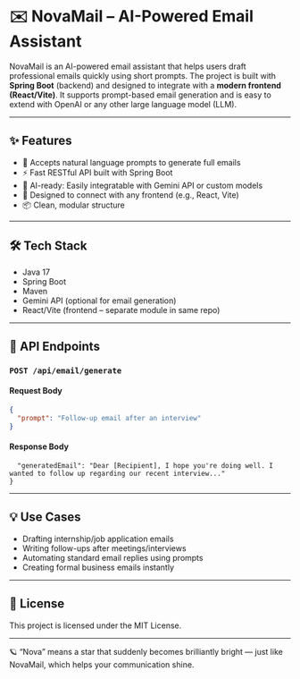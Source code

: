 # ✉️ NovaMail – AI-Powered Email Assistant

NovaMail is an AI-powered email assistant that helps users draft professional emails quickly using short prompts. The project is built with **Spring Boot** (backend) and designed to integrate with a **modern frontend (React/Vite)**. It supports prompt-based email generation and is easy to extend with OpenAI or any other large language model (LLM).

---

## ✨ Features

- 📨 Accepts natural language prompts to generate full emails  
- ⚡ Fast RESTful API built with Spring Boot  
- 🧠 AI-ready: Easily integratable with Gemini API or custom models  
- 🔗 Designed to connect with any frontend (e.g., React, Vite)  
- 📦 Clean, modular structure

---

## 🛠️ Tech Stack

- Java 17  
- Spring Boot  
- Maven  
- Gemini API (optional for email generation)  
- React/Vite (frontend – separate module in same repo)

---

## 📡 API Endpoints

### `POST /api/email/generate`

#### Request Body
```json
{
  "prompt": "Follow-up email after an interview"
}
```
#### Response Body
```json{
  "generatedEmail": "Dear [Recipient], I hope you're doing well. I wanted to follow up regarding our recent interview..."
}
```
---

## 💡 Use Cases
- Drafting internship/job application emails
- Writing follow-ups after meetings/interviews
- Automating standard email replies using prompts
- Creating formal business emails instantly

---

## 📄 License
   This project is licensed under the MIT License.

---

🪐 “Nova” means a star that suddenly becomes brilliantly bright — just like NovaMail, which helps your communication shine.

